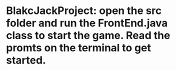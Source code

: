 # BlakcJackProject: open the src folder and run the FrontEnd.java class to start the game. Read the promts on the terminal to get started.
